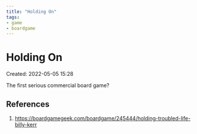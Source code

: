 ```yaml
---
title: "Holding On"
tags:
- game
- boardgame
---
```

# Holding On

Created: 2022-05-05 15:28  

The first serious commercial board game?
## References
1. https://boardgamegeek.com/boardgame/245444/holding-troubled-life-billy-kerr

